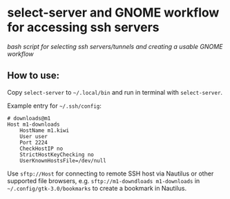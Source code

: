# select-server and GNOME workflow for accessing ssh servers
*bash script for selecting ssh servers/tunnels and creating a usable GNOME workflow*

## How to use:
Copy `select-server` to `~/.local/bin` and run in terminal with `select-server`.

Example entry for `~/.ssh/config`:
```
# downloads@m1
Host m1-downloads
    HostName m1.kiwi
    User user
    Port 2224
    CheckHostIP no
    StrictHostKeyChecking no
    UserKnownHostsFile=/dev/null
```

Use `sftp://Host` for connecting to remote SSH host via Nautilus or other supported file browsers,
e.g. `sftp://m1-downdloads m1-downloads` in `~/.config/gtk-3.0/bookmarks` to create a bookmark in Nautilus.
